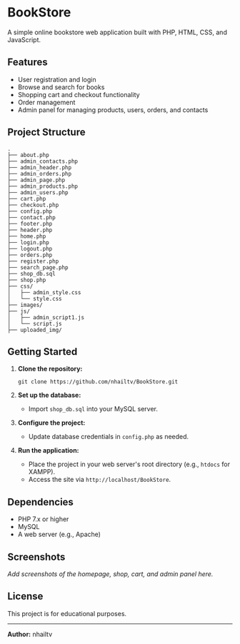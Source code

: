 # BookStore

A simple online bookstore web application built with PHP, HTML, CSS, and JavaScript.

## Features

- User registration and login
- Browse and search for books
- Shopping cart and checkout functionality
- Order management
- Admin panel for managing products, users, orders, and contacts

## Project Structure

```
.
├── about.php
├── admin_contacts.php
├── admin_header.php
├── admin_orders.php
├── admin_page.php
├── admin_products.php
├── admin_users.php
├── cart.php
├── checkout.php
├── config.php
├── contact.php
├── footer.php
├── header.php
├── home.php
├── login.php
├── logout.php
├── orders.php
├── register.php
├── search_page.php
├── shop_db.sql
├── shop.php
├── css/
│   ├── admin_style.css
│   └── style.css
├── images/
├── js/
│   ├── admin_script1.js
│   └── script.js
├── uploaded_img/
```

## Getting Started

1. **Clone the repository:**
   ```
   git clone https://github.com/nhailtv/BookStore.git
   ```

2. **Set up the database:**
   - Import `shop_db.sql` into your MySQL server.

3. **Configure the project:**
   - Update database credentials in `config.php` as needed.

4. **Run the application:**
   - Place the project in your web server's root directory (e.g., `htdocs` for XAMPP).
   - Access the site via `http://localhost/BookStore`.

## Dependencies

- PHP 7.x or higher
- MySQL
- A web server (e.g., Apache)

## Screenshots

_Add screenshots of the homepage, shop, cart, and admin panel here._

## License

This project is for educational purposes.

---

**Author:** nhailtv
